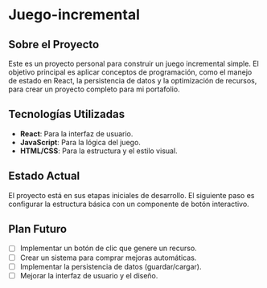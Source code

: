 # Juego-incremental

## Sobre el Proyecto
Este es un proyecto personal para construir un juego incremental simple. El objetivo principal es aplicar conceptos de programación, como el manejo de estado en React, la persistencia de datos y la optimización de recursos, para crear un proyecto completo para mi portafolio.

## Tecnologías Utilizadas
- **React**: Para la interfaz de usuario.
- **JavaScript**: Para la lógica del juego.
- **HTML/CSS**: Para la estructura y el estilo visual.

## Estado Actual
El proyecto está en sus etapas iniciales de desarrollo. El siguiente paso es configurar la estructura básica con un componente de botón interactivo.

## Plan Futuro
- [ ] Implementar un botón de clic que genere un recurso.
- [ ] Crear un sistema para comprar mejoras automáticas.
- [ ] Implementar la persistencia de datos (guardar/cargar).
- [ ] Mejorar la interfaz de usuario y el diseño.
